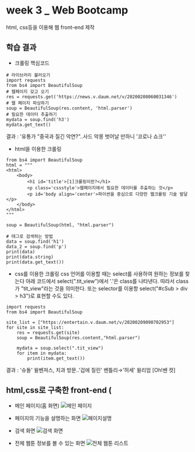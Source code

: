 # week 3 _ Web Bootcamp
html, css등을 이용해 웹 front-end 제작

## 학습 결과
* 크롤링 핵심코드
```
# 라이브러리 불러오기
import requests
from bs4 import BeautifulSoup
# 웹페이지 갖고 오기
res = requests.get('https://news.v.daum.net/v/20200208060031346')
# 웹 페이지 파싱하기
soup = BeautifulSoup(res.content, 'html.parser')
# 필요한 데이터 추출하기
mydata = soup.find('h3')
mydata.get_text()
```
결과 : '유통가 "중국과 질긴 악연?"..사드 악몽 벗어날 만하니 \'코로나 쇼크\''

* html을 이용한 크롤링
```
from bs4 import BeautifulSoup
html = """
<html>
    <body>
        <h1 id='title'>[1]크롤링이란?</h1>
        <p class='cssstyle'>웹페이지에서 필요한 데이터를 추출하는 것</p>
        <p id='body align='center'>파이썬을 중심으로 다양한 웹크롤링 기술 발달</p>
    </body>
</html>
"""

soup = BeautifulSoup(html, "html.parser")

# 태그로 검색하는 방법
data = soup.find('h1')
data_2 = soup.find('p')
print(data)
print(data.string)
print(data.get_text())
```

* css를 이용한 크롤링
  css 언어를 이용할 때는 select를 사용하여 원하는 정보를 찾는다
  아래 코드에서 select(".tit_view")에서 '.'은 class를 나타낸다. 따라서 class가 "tit_view"라는 것을 의미한다.
  또는 selector를 이용항 select("#cSub > div > h3")로 표현할 수도 있다.
  
```
import requests
from bs4 import BeautifulSoup

site_list = ["https://entertain.v.daum.net/v/20200209090702953"]
for site in site_list:
    res = requests.get(site)
    soup = BeautifulSoup(res.content,"html.parser")

    mydata = soup.select(".tit_view")
    for item in mydata:
        print(item.get_text())
 ```
 결과 : '슈돌' 윌벤져스, 치과 방문..'겁에 질린' 벤틀리→'허세' 윌리엄 [Oh!쎈 컷]
 
 
 

## html,css로 구축한 front-end (

* 메인 페이지(홈 화면)
![메인 페이지](https://user-images.githubusercontent.com/48376471/74810296-6a976b80-5332-11ea-9762-c7b6046d1af2.png)

* 페이지의 기능을 설명하는 화면
![페이지설명](https://user-images.githubusercontent.com/48376471/74810388-99addd00-5332-11ea-99dc-372d75c0fdb2.png)

* 검색 화면
![검색 화면](https://user-images.githubusercontent.com/48376471/74810396-9e729100-5332-11ea-9430-380a4db9ab6a.png)

* 전체 웹툰 정보를 볼 수 있는 화면
![전체 웹툰 리스트](https://user-images.githubusercontent.com/48376471/74810433-b34f2480-5332-11ea-826a-da924014a9a3.png)


